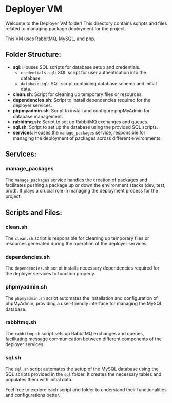 # Deployer VM

Welcome to the Deployer VM folder! This directory contains scripts and files related to managing package deployment for the project.

This VM uses RabbitMQ, MySQL, and php.

## Folder Structure:

- **sql**: Houses SQL scripts for database setup and credentials.
  - `credentials.sql`: SQL script for user authentication into the database.
  - `database.sql`: SQL script containing database schema and initial data.
- **clean.sh**: Script for cleaning up temporary files or resources.
- **dependencies.sh**: Script to install dependencies required for the deployer services.
- **phpmyadmin.sh**: Script to install and configure phpMyAdmin for database management.
- **rabbitmq.sh**: Script to set up RabbitMQ exchanges and queues.
- **sql.sh**: Script to set up the database using the provided SQL scripts.
- **services**: Houses the `manage_packages` service, responsible for managing the deployment of packages across different environments.

## Services:

### manage_packages

The `manage_packages` service handles the creation of packages and facilitates pushing a package up or down the environment stacks (dev, test, prod). It plays a crucial role in managing the deployment process for the project.

## Scripts and Files:

### clean.sh

The `clean.sh` script is responsible for cleaning up temporary files or resources generated during the operation of the deployer services.

### dependencies.sh

The `dependencies.sh` script installs necessary dependencies required for the deployer services to function properly.

### phpmyadmin.sh

The `phpmyadmin.sh` script automates the installation and configuration of phpMyAdmin, providing a user-friendly interface for managing the MySQL database.

### rabbitmq.sh

The `rabbitmq.sh` script sets up RabbitMQ exchanges and queues, facilitating message communication between different components of the deployer services.

### sql.sh

The `sql.sh` script automates the setup of the MySQL database using the SQL scripts provided in the `sql` folder. It creates the necessary tables and populates them with initial data.

Feel free to explore each script and folder to understand their functionalities and configurations better.
